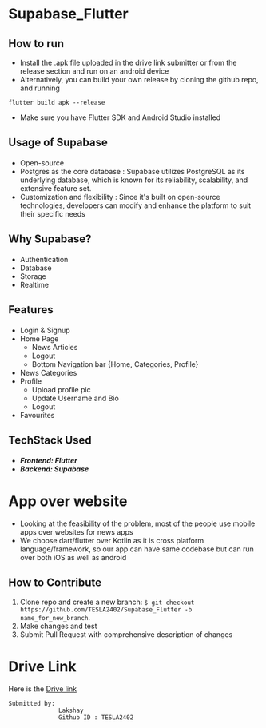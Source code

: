 # Supabase_Flutter


## How to run
- Install the .apk file uploaded in the drive link submitter or from the release section and run on an android device
- Alternatively, you can build your own release by cloning the github repo, and running 
```
flutter build apk --release
```
- Make sure you have Flutter SDK and Android Studio installed

## Usage of Supabase

#### <ul>
- Open-source 
- Postgres as the core database : Supabase utilizes PostgreSQL as its underlying        database, which is known for its reliability, scalability, and extensive feature  set. 
- Customization and flexibility : Since it's built on open-source technologies, developers can modify and enhance the platform to suit their specific needs
</ul>

## Why Supabase?

#### <ul>
- Authentication 
- Database 
- Storage
- Realtime  
</ul>


## Features

#### <ul>
- Login & Signup
- Home Page
  - News Articles
  - Logout
  - Bottom Navigation bar {Home, Categories, Profile}
- News Categories
- Profile
  - Upload profile pic
  - Update Username and Bio
  - Logout
- Favourites 
</ul>

## TechStack Used
##### <ul><li>Frontend: Flutter</li><li>Backend: Supabase</li></ul>

# App over website
- Looking at the feasibility of the problem, most of the people use mobile apps over websites for news apps
- We choose dart/flutter over Kotlin as it is cross platform language/framework, so our app can have same codebase but can run over both iOS as well as android

## How to Contribute

1. Clone repo and create a new branch: `$ git checkout https://github.com/TESLA2402/Supabase_Flutter -b name_for_new_branch`.
2. Make changes and test
3. Submit Pull Request with comprehensive description of changes

# Drive Link
Here is the [Drive link]()
```
Submitted by:
              Lakshay
              Github ID : TESLA2402
```
